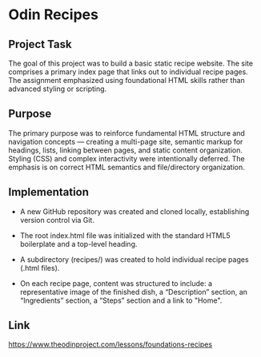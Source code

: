 # Odin Recipes

## Project Task

The goal of this project was to build a basic static recipe website. The site comprises a primary index page that links out to individual recipe pages. The assignment emphasized using foundational HTML skills rather than advanced styling or scripting.

## Purpose

The primary purpose was to reinforce fundamental HTML structure and navigation concepts — creating a multi-page site, semantic markup for headings, lists, linking between pages, and static content organization. Styling (CSS) and complex interactivity were intentionally deferred. The emphasis is on correct HTML semantics and file/directory organization.

## Implementation

- A new GitHub repository was created and cloned locally, establishing version control via Git.

- The root index.html file was initialized with the standard HTML5 boilerplate and a top-level heading.

- A subdirectory (recipes/) was created to hold individual recipe pages (.html files).

- On each recipe page, content was structured to include: a representative image of the finished dish, a “Description” section, an “Ingredients” section, a “Steps” section and a link to "Home".

## Link

https://www.theodinproject.com/lessons/foundations-recipes
